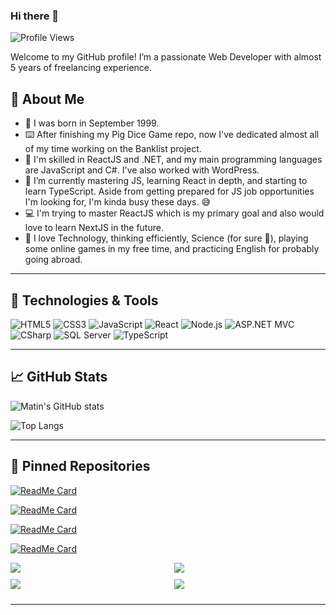 ### Hi there 👋

![Profile Views](https://komarev.com/ghpvc/?username=MatinT-SA&color=brightgreen)

Welcome to my GitHub profile! I’m a passionate Web Developer with almost 5 years of freelancing experience.

## 👦 About Me

- 🎂 I was born in September 1999.
- ⌨️ After finishing my Pig Dice Game repo, now I've dedicated almost all of my time working on the Banklist project.
- 🔭 I'm skilled in ReactJS and .NET, and my main programming languages are JavaScript and C#. I've also worked with WordPress.
- 🌱 I’m currently mastering JS, learning React in depth, and starting to learn TypeScript. Aside from getting prepared for JS job opportunities I'm looking for, I'm kinda busy these days. 😅
- 💻 I'm trying to master ReactJS which is my primary goal and also would love to learn NextJS in the future.
- 🤔 I love Technology, thinking efficiently, Science (for sure 🔭), playing some online games in my free time, and practicing English for probably going abroad.

---

## 🔧 Technologies & Tools

![HTML5](https://img.shields.io/badge/-HTML5-E34F26?style=flat-square&logo=html5&logoColor=white)
![CSS3](https://img.shields.io/badge/-CSS3-1572B6?style=flat-square&logo=css3)
![JavaScript](https://img.shields.io/badge/-JavaScript-EDD600?style=flat-square&logo=javascript&logoColor=white)
![React](https://img.shields.io/badge/-React-20232a?style=flat-square&logo=react)
![Node.js](https://img.shields.io/badge/-Node.js-43853D?style=flat-square&logo=Node.js&logoColor=white)
![ASP.NET MVC](https://img.shields.io/badge/-ASP.NET%20MVC-5C2D91?style=flat-square&logo=.net&logoColor=white)
![CSharp](https://img.shields.io/badge/-C%23-239120?style=flat-square&logo=c-sharp&logoColor=white)
![SQL Server](https://img.shields.io/badge/-SQL%20Server-CC2927?style=flat-square&logo=Microsoft-SQL-Server&logoColor=white)
![TypeScript](https://img.shields.io/badge/-TypeScript-007ACC?style=flat-square&logo=typescript&logoColor=white)

---

## 📈 GitHub Stats

![Matin's GitHub stats](https://github-readme-stats.vercel.app/api?username=MatinT-SA&show_icons=true&theme=radical)

![Top Langs](https://github-readme-stats.vercel.app/api/top-langs/?username=MatinT-SA&layout=compact&theme=radical)

---

## 📌 Pinned Repositories

[![ReadMe Card](https://github-readme-stats.vercel.app/api/pin/?username=MatinT-SA&repo=pig-dice-game&theme=radical)](https://github.com/MatinT-SA/pig-dice-game)

[![ReadMe Card](https://github-readme-stats.vercel.app/api/pin/?username=MatinT-SA&repo=Guess_The_Number&theme=radical)](https://github.com/MatinT-SA/Guess_The_Number)

[![ReadMe Card](https://github-readme-stats.vercel.app/api/pin/?username=MatinT-SA&repo=ThreeJS-portfolio&theme=radical)](https://github.com/MatinT-SA/ThreeJS-portfolio)

[![ReadMe Card](https://github-readme-stats.vercel.app/api/pin/?username=MatinT-SA&repo=Guess_The_Number&theme=radical)](https://github.com/MatinT-SA/Guess_The_Number)



<div style="display: flex; flex-wrap: wrap; justify-content: space-between;">
  <div style="flex-basis: 48%; margin-bottom: 10px;">
    <a href="https://github.com/MatinT-SA/pig-dice-game">
      <img src="https://github-readme-stats.vercel.app/api/pin/?username=MatinT-SA&repo=pig-dice-game&theme=radical" />
    </a>
  </div>
  <div style="flex-basis: 48%; margin-bottom: 10px;">
    <a href="https://github.com/MatinT-SA/Guess_The_Number">
      <img src="https://github-readme-stats.vercel.app/api/pin/?username=MatinT-SA&repo=Guess_The_Number&theme=radical" />
    </a>
  </div>
  <div style="flex-basis: 48%; margin-bottom: 10px;">
    <a href="https://github.com/MatinT-SA/ThreeJS-portfolio">
      <img src="https://github-readme-stats.vercel.app/api/pin/?username=MatinT-SA&repo=ThreeJS-portfolio&theme=radical" />
    </a>
  </div>
  <div style="flex-basis: 48%; margin-bottom: 10px;">
    <a href="https://github.com/MatinT-SA/fancy-restaurant">
      <img src="https://github-readme-stats.vercel.app/api/pin/?username=MatinT-SA&repo=fancy-restaurant&theme=radical" />
    </a>
  </div>
</div>

---
